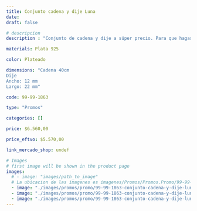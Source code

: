 ```yaml
---
title: Conjunto cadena y dije Luna
date: 
draft: false

# descripcion
description : "Conjunto de cadena y dije a súper precio. Para que hagas los regalos más lindos y de la mejor calidad. Todo en plata 925. "

materials: Plata 925

color: Plateado

dimensions: "Cadena 40cm 
Dije
Ancho: 12 mm 
Largo: 22 mm"

code: 99-99-1863

type: "Promos"

categories: []

price: $6.560,00

price_eftvo: $5.570,00

link_mercado_shop: undef

# Images
# first image will be shown in the product page
images:
  # - image: "images/path_to_image"
  # La ubicacion de las imagenes es imagenes/Promos/Promos.Promo/99-99-1863-conjunto-cadena-y-dije-luna
  - image: "./images/promos/promo/99-99-1863-conjunto-cadena-y-dije-luna_a.jpg"
  - image: "./images/promos/promo/99-99-1863-conjunto-cadena-y-dije-luna_b.jpg"
  - image: "./images/promos/promo/99-99-1863-conjunto-cadena-y-dije-luna_c.jpg"
---
```

